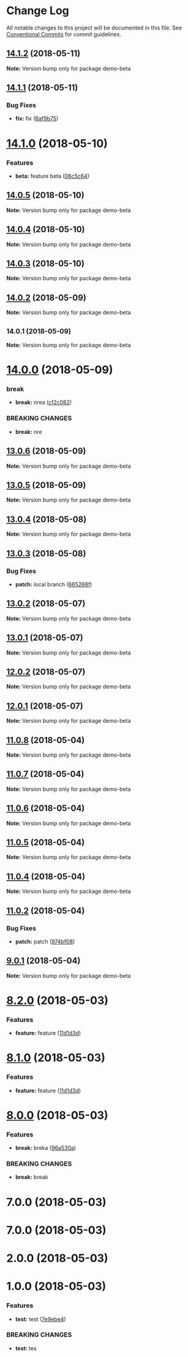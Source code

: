 # Change Log

All notable changes to this project will be documented in this file.
See [Conventional Commits](https://conventionalcommits.org) for commit guidelines.

<a name="14.1.2"></a>
## [14.1.2](https://github.com/fruitCandy/semantic-versioning/compare/demo-beta@14.1.1...demo-beta@14.1.2) (2018-05-11)




**Note:** Version bump only for package demo-beta

<a name="14.1.1"></a>
## [14.1.1](https://github.com/fruitCandy/semantic-versioning/compare/demo-beta@14.1.0...demo-beta@14.1.1) (2018-05-11)


### Bug Fixes

* **fix:** fix ([6af9b75](https://github.com/fruitCandy/semantic-versioning/commit/6af9b75))




<a name="14.1.0"></a>
# [14.1.0](https://github.com/fruitCandy/semantic-versioning/compare/demo-beta@14.0.5...demo-beta@14.1.0) (2018-05-10)


### Features

* **beta:** feature beta ([06c5c64](https://github.com/fruitCandy/semantic-versioning/commit/06c5c64))




<a name="14.0.5"></a>
## [14.0.5](https://github.com/fruitCandy/semantic-versioning/compare/demo-beta@14.0.4...demo-beta@14.0.5) (2018-05-10)




**Note:** Version bump only for package demo-beta

<a name="14.0.4"></a>
## [14.0.4](https://github.com/fruitCandy/semantic-versioning/compare/demo-beta@14.0.3...demo-beta@14.0.4) (2018-05-10)




**Note:** Version bump only for package demo-beta

<a name="14.0.3"></a>
## [14.0.3](https://github.com/fruitCandy/semantic-versioning/compare/demo-beta@14.0.2...demo-beta@14.0.3) (2018-05-10)




**Note:** Version bump only for package demo-beta

<a name="14.0.2"></a>
## [14.0.2](https://github.com/fruitCandy/semantic-versioning/compare/demo-beta@14.0.1...demo-beta@14.0.2) (2018-05-09)

**Note:** Version bump only for package demo-beta





<a name="14.0.1"></a>
## <small>14.0.1 (2018-05-09)</small>





**Note:** Version bump only for package demo-beta

<a name="14.0.0"></a>
# [14.0.0](https://github.com/fruitCandy/semantic-versioning/compare/demo-beta@13.0.6...demo-beta@14.0.0) (2018-05-09)


### break

* **break:** nrea ([cf2c082](https://github.com/fruitCandy/semantic-versioning/commit/cf2c082))


### BREAKING CHANGES

* **break:** nre





<a name="13.0.6"></a>
## [13.0.6](https://github.com/fruitCandy/semantic-versioning/compare/demo-beta@13.0.5...demo-beta@13.0.6) (2018-05-09)

**Note:** Version bump only for package demo-beta





<a name="13.0.5"></a>
## [13.0.5](https://github.com/fruitCandy/semantic-versioning/compare/demo-beta@13.0.4...demo-beta@13.0.5) (2018-05-09)

**Note:** Version bump only for package demo-beta





<a name="13.0.4"></a>
## [13.0.4](https://github.com/fruitCandy/semantic-versioning/compare/demo-beta@13.0.3...demo-beta@13.0.4) (2018-05-08)




**Note:** Version bump only for package demo-beta

<a name="13.0.3"></a>
## [13.0.3](https://github.com/fruitCandy/semantic-versioning/compare/demo-beta@13.0.2...demo-beta@13.0.3) (2018-05-08)


### Bug Fixes

* **patch:** local branch ([665268f](https://github.com/fruitCandy/semantic-versioning/commit/665268f))




<a name="13.0.2"></a>
## [13.0.2](https://github.com/fruitCandy/semantic-versioning/compare/demo-beta@13.0.0...demo-beta@13.0.2) (2018-05-07)

**Note:** Version bump only for package demo-beta





<a name="13.0.1"></a>
## [13.0.1](https://github.com/fruitCandy/semantic-versioning/compare/demo-beta@13.0.0...demo-beta@13.0.1) (2018-05-07)

**Note:** Version bump only for package demo-beta





<a name="12.0.2"></a>
## [12.0.2](https://github.com/fruitCandy/semantic-versioning/compare/demo-beta@12.0.0...demo-beta@12.0.2) (2018-05-07)




**Note:** Version bump only for package demo-beta

<a name="12.0.1"></a>
## [12.0.1](https://github.com/fruitCandy/semantic-versioning/compare/demo-beta@12.0.0...demo-beta@12.0.1) (2018-05-07)




**Note:** Version bump only for package demo-beta

<a name="11.0.8"></a>
## [11.0.8](https://github.com/fruitCandy/semantic-versioning/compare/demo-beta@11.0.7...demo-beta@11.0.8) (2018-05-04)




**Note:** Version bump only for package demo-beta

<a name="11.0.7"></a>
## [11.0.7](https://github.com/fruitCandy/semantic-versioning/compare/demo-beta@11.0.6...demo-beta@11.0.7) (2018-05-04)




**Note:** Version bump only for package demo-beta

<a name="11.0.6"></a>
## [11.0.6](https://github.com/fruitCandy/semantic-versioning/compare/demo-beta@11.0.5...demo-beta@11.0.6) (2018-05-04)




**Note:** Version bump only for package demo-beta

<a name="11.0.5"></a>
## [11.0.5](https://github.com/fruitCandy/semantic-versioning/compare/demo-beta@11.0.4...demo-beta@11.0.5) (2018-05-04)




**Note:** Version bump only for package demo-beta

<a name="11.0.4"></a>
## [11.0.4](https://github.com/fruitCandy/semantic-versioning/compare/demo-beta@11.0.2...demo-beta@11.0.4) (2018-05-04)




**Note:** Version bump only for package demo-beta

<a name="11.0.2"></a>
## [11.0.2](https://github.com/fruitCandy/semantic-versioning/compare/demo-beta@11.0.1...demo-beta@11.0.2) (2018-05-04)


### Bug Fixes

* **patch:** patch ([974bf08](https://github.com/fruitCandy/semantic-versioning/commit/974bf08))




<a name="9.0.1"></a>
## [9.0.1](https://github.com/fruitCandy/semantic-versioning/compare/demo-beta@8.2.0...demo-beta@9.0.1) (2018-05-04)




**Note:** Version bump only for package demo-beta

<a name="8.2.0"></a>
# [8.2.0](https://github.com/fruitCandy/semantic-versioning/compare/demo-beta@8.0.0...demo-beta@8.2.0) (2018-05-03)


### Features

* **feature:** feature ([11d1d3d](https://github.com/fruitCandy/semantic-versioning/commit/11d1d3d))




<a name="8.1.0"></a>
# [8.1.0](https://github.com/fruitCandy/semantic-versioning/compare/demo-beta@8.0.0...demo-beta@8.1.0) (2018-05-03)


### Features

* **feature:** feature ([11d1d3d](https://github.com/fruitCandy/semantic-versioning/commit/11d1d3d))




<a name="8.0.0"></a>
# [8.0.0](https://github.com/fruitCandy/semantic-versioning/compare/demo-beta@7.0.0...demo-beta@8.0.0) (2018-05-03)


### Features

* **break:** breka ([96a530a](https://github.com/fruitCandy/semantic-versioning/commit/96a530a))


### BREAKING CHANGES

* **break:** break




<a name="7.0.0"></a>
# 7.0.0 (2018-05-03)



<a name="7.0.0"></a>
# 7.0.0 (2018-05-03)



<a name="2.0.0"></a>
# 2.0.0 (2018-05-03)



<a name="1.0.0"></a>
# 1.0.0 (2018-05-03)


### Features

* **test:** test ([7e9ebe4](https://github.com/fruitCandy/semantic-versioning/commit/7e9ebe4))


### BREAKING CHANGES

* **test:** tes
